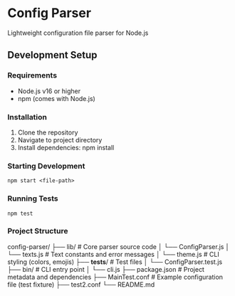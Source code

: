 # Config Parser

Lightweight configuration file parser for Node.js

## Development Setup

### Requirements
- Node.js v16 or higher
- npm (comes with Node.js)

### Installation
1. Clone the repository
2. Navigate to project directory
3. Install dependencies:
    npm install

### Starting Development
    npm start <file-path>

### Running Tests
    npm test

### Project Structure
config-parser/
├── lib/                    # Core parser source code
│   └── ConfigParser.js
│   └── texts.js            # Text constants and error messages
│   └── theme.js            # CLI styling (colors, emojis)
├── __tests__/              # Test files
│   └── ConfigParser.test.js
├── bin/                    # CLI entry point
│   └── cli.js
├── package.json            # Project metadata and dependencies
├── MainTest.conf           # Example configuration file (test fixture)
├── test2.conf
└── README.md